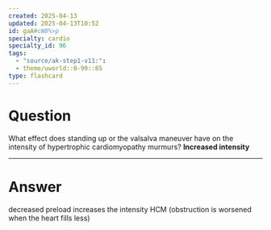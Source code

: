 ```yaml
---
created: 2025-04-13
updated: 2025-04-13T10:52
id: gaA#cW8%>p
specialty: cardio
specialty_id: 96
tags:
  - "source/ak-step1-v11:": 
  - theme/uworld::0-99::85
type: flashcard
---
```


# Question
What effect does standing up or the valsalva maneuver have on the intensity of hypertrophic cardiomyopathy murmurs?   **Increased intensity**

---

# Answer
decreased preload increases the intensity HCM (obstruction is worsened when the heart fills less)